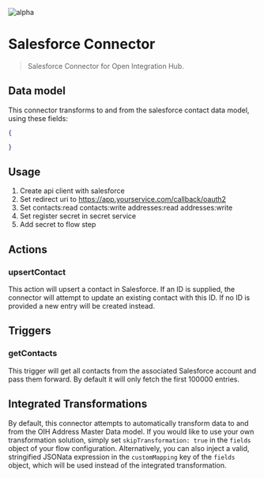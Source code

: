 ![alpha](https://img.shields.io/badge/Status-Alpha-yellow.svg)

# Salesforce Connector

> Salesforce Connector for Open Integration Hub.


## Data model
This connector transforms to and from the salesforce contact data model, using these fields:

```json
{

}
```

## Usage

1. Create api client with salesforce
2. Set redirect uri to https://app.yourservice.com/callback/oauth2
3. Set contacts:read contacts:write addresses:read addresses:write
4. Set register secret in secret service
5. Add secret to flow step


## Actions

### upsertContact
This action will upsert a contact in Salesforce. If an ID is supplied, the connector will attempt to update an existing contact with this ID. If no ID is provided a new entry will be created instead.

## Triggers

### getContacts
This trigger will get all contacts from the associated Salesforce account and pass them forward. By default it will only fetch the first 100000 entries.

## Integrated Transformations

By default, this connector attempts to automatically transform data to and from the OIH Address Master Data model. If you would like to use your own transformation solution, simply set `skipTransformation: true` in the `fields` object of your flow configuration. Alternatively, you can also inject a valid, stringified JSONata expression in the `customMapping` key of the `fields` object, which will be used instead of the integrated transformation.

